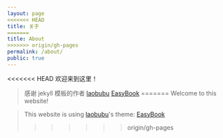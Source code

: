 ```yaml
---
layout: page
<<<<<<< HEAD
title: 关于
=======
title: About
>>>>>>> origin/gh-pages
permalink: /about/
public: true
---
```


<<<<<<< HEAD
欢迎来到这里！

> 感谢 jekyll 模板的作者 [laobubu](http://laobubu.net) [EasyBook](https://github.com/laobubu/jekyll-theme-EasyBook)
=======
Welcome to this website!

> This website is using [laobubu](http://laobubu.net)'s theme: [EasyBook](https://github.com/laobubu/jekyll-theme-EasyBook)
>>>>>>> origin/gh-pages
